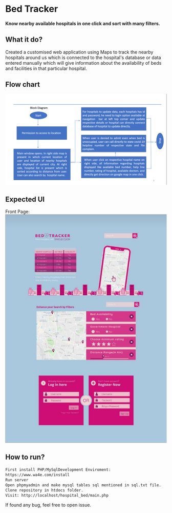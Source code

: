 # Bed Tracker
#### Know nearby available hospitals in one click and sort with many filters.
## What it do?
Created a customised web application using Maps to track the nearby hospitals around us which is connected to the hospital's database or data entered manually which will give information about the availability of beds and facilities in that particular hospital.
## Flow chart
![Flow Chart](https://github.com/ritikgarg655/bed_track/blob/master/Screenshot%20from%202020-06-21%2015-54-16.png)
## Expected UI
Front Page:
![Front Page](Screenshot_20201031_132001.jpg) 
## How to run?
    First install PHP/MySqlDevelopment Enviroment: https://www.wa4e.com/install
    Run server
    Open phpmyadmin and make mysql tables sql mentioned in sql.txt file.
    Clone repository in htdocs folder.
    Visit: http://localhost/hospital_bed/main.php
 If found any bug, feel free to open issue.
